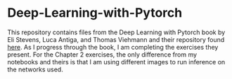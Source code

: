 # Deep-Learning-with-Pytorch
This repository contains files from the Deep Learning with Pytorch book by Eli Stevens, Luca Antiga, and Thomas Viehmann and their repository found [here](https://github.com/deep-learning-with-pytorch/dlwpt-code). As I progress through the book, I am completing the exercises they present. For the Chapter 2 exercises, the only difference from my notebooks and theirs is that I am using different images to run inference on the networks used.
